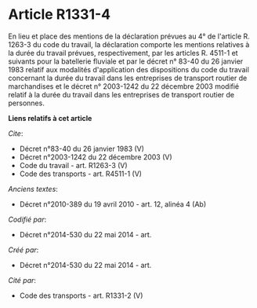 # Article R1331-4

En lieu et place des mentions de la déclaration prévues au 4° de l'article R. 1263-3 du code du travail, la déclaration
comporte les mentions relatives à la durée du travail prévues, respectivement, par les articles R. 4511-1 et suivants pour la
batellerie fluviale et par le décret n° 83-40 du 26 janvier 1983 relatif aux modalités d'application des dispositions du code
du travail concernant la durée du travail dans les entreprises de transport routier de marchandises et le décret n° 2003-1242
du 22 décembre 2003 modifié relatif à la durée du travail dans les entreprises de transport routier de personnes.

**Liens relatifs à cet article**

_Cite_:

  - Décret n°83-40 du 26 janvier 1983 (V)
  - Décret n°2003-1242 du 22 décembre 2003 (V)
  - Code du travail - art. R1263-3 (V)
  - Code des transports - art. R4511-1 (V)

_Anciens textes_:

  - Décret n°2010-389 du 19 avril 2010 - art. 12, alinéa 4 (Ab)

_Codifié par_:

  - Décret n°2014-530 du 22 mai 2014 - art.

_Créé par_:

  - Décret n°2014-530 du 22 mai 2014 - art.

_Cité par_:

  - Code des transports - art. R1331-2 (V)
